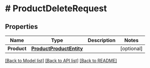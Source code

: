 # # ProductDeleteRequest


## Properties 


Name | Type | Description | Notes
------------ | ------------- | ------------- | -------------
**Product**| [**ProductProductEntity**](ProductProductEntity.md) |   | [optional]


[[Back to Model list]](../../README.md#models) [[Back to API list]](../../README.md#endpoints) [[Back to README]](../../README.md)

